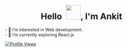 <h1 align="center">Hello &nbsp;<a href="https://avipatilweb.ml/"><img src="https://i.imgur.com/jR6uH3u.gif" width="48"></a>, I'm Ankit</h1>
- 👀 I’m interested in Web development.<br>
- 🌱 I’m currently exploring React.js

  [![Profile Views](https://komarev.com/ghpvc/?username=ankit8394&color=blue&style=for-the-badge)](https://github.com/ankit8394)


<!---
ankit8394/ankit8394 is a ✨ special ✨ repository because its `README.md` (this file) appears on your GitHub profile.
You can click the Preview link to take a look at your changes.
--->
